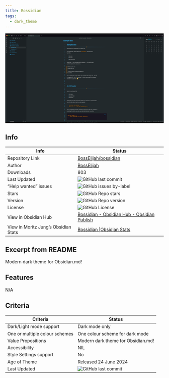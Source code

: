 ```yaml
---
title: Bossidian
tags:
  - dark_theme
---
```


![Bossidian Theme Screenshot](https://raw.githubusercontent.com/BossElijah/bossidian/refs/heads/master/images/image-1-large.png)

## Info

|Info|Status|
|---|---|
|Repository Link|[BossElijah/bossidian](https://github.com/BossElijah/bossidian)|
|Author|[BossElijah](https://github.com/BossElijah)|
|Downloads|803|
|Last Updated|![GitHub last commit](https://img.shields.io/github/last-commit/BossElijah/bossidian?color=573E7A&amp;label=last%20update&amp;logo=github&amp;style=for-the-badge)|
|“Help wanted” issues|![GitHub issues by-label](https://img.shields.io/github/issues/BossElijah/bossidian/help%20wanted?color=573E7A&amp;logo=github&amp;style=for-the-badge)|
|Stars|![GitHub Repo stars](https://img.shields.io/github/stars/BossElijah/bossidian?color=573E7A&amp;logo=github&amp;style=for-the-badge)|
|Version|![GitHub Repo version](https://img.shields.io/github/v/release/BossElijah/bossidian?color=573E7A&amp;logo=github&amp;style=for-the-badge&sort=semver)|
|License|![GitHub License](https://img.shields.io/github/license/BossElijah/bossidian?style=for-the-badge)|
|View in Obsidian Hub|[Bossidian \- Obsidian Hub \- Obsidian Publish](https://publish.obsidian.md/hub/02+-+Community+Expansions/02.05+All+Community+Expansions/Themes/Bossidian)|
|View in Moritz Jung’s Obsidian Stats|[Bossidian \|Obsidian Stats](https://www.moritzjung.dev/obsidian-stats/themes/bossidian/)|

## Excerpt from README

Modern dark theme for Obsidian.md!

## Features

N/A

## Criteria

|Criteria|Status|
|---|---|
|Dark/Light mode support|Dark mode only|
|One or multiple colour schemes|One colour scheme for dark mode|
|Value Propositions|Modern dark theme for Obsidian.md!|
|Accessibility|NIL|
|Style Settings support|No|
|Age of Theme|Released 24 June 2024|
|Last Updated|![GitHub last commit](https://img.shields.io/github/last-commit/BossElijah/bossidian?color=573E7A&amp;label=last%20update&amp;logo=github&amp;style=for-the-badge)|

